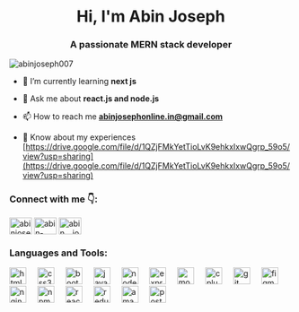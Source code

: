 <h1 align="center">Hi, I'm Abin Joseph</h1>
<h3 align="center">A passionate MERN stack developer</h3>

<p align="left"> <img src="https://komarev.com/ghpvc/?username=abinjoseph007&label=Profile%20views&color=0e75b6&style=flat" alt="abinjoseph007" /> </p>


- 🌱 I’m currently learning **next js**

- 💬 Ask me about **react.js and node.js**

- 📫 How to reach me **abinjosephonline.in@gmail.com**

- 📄 Know about my experiences [https://drive.google.com/file/d/1QZjFMkYetTioLvK9ehkxIxwQgrp_59o5/view?usp=sharing](https://drive.google.com/file/d/1QZjFMkYetTioLvK9ehkxIxwQgrp_59o5/view?usp=sharing)

<h3 align="left">Connect with me 👇:</h3>
<p align="left">
<a href="https://codepen.io/abinjoseph007" target="blank"><img align="center" src="https://raw.githubusercontent.com/rahuldkjain/github-profile-readme-generator/master/src/images/icons/Social/codepen.svg" alt="abinjoseph007" height="30" width="40" /></a>
<a href="https://linkedin.com/in/abin-joseph-285969284" target="blank"><img align="center" src="https://raw.githubusercontent.com/rahuldkjain/github-profile-readme-generator/master/src/images/icons/Social/linked-in-alt.svg" alt="abin-joseph-285969284" height="30" width="40" /></a>
  <a href="https://instagram.com/abin__joseph_" target="blank"><img align="center" src="https://raw.githubusercontent.com/rahuldkjain/github-profile-readme-generator/master/src/images/icons/Social/instagram.svg" alt="abin__joseph_" height="30" width="40" /></a>
</p>

</p>

<h3 align="left">Languages and Tools:</h3>
<div align="left">
  <img src="https://cdn.jsdelivr.net/gh/devicons/devicon/icons/html5/html5-original.svg" height="30" alt="html5 logo"  />
  <img width="12" />
  <img src="https://cdn.jsdelivr.net/gh/devicons/devicon/icons/css3/css3-original.svg" height="30" alt="css3 logo"  />
  <img width="12" />
  <img src="https://cdn.simpleicons.org/bootstrap/7952B3" height="30" alt="bootstrap logo"  />
  <img width="12" />
  <img src="https://cdn.jsdelivr.net/gh/devicons/devicon/icons/javascript/javascript-original.svg" height="30" alt="javascript logo"  />
  <img width="12" />
  <img src="https://cdn.simpleicons.org/nodedotjs/339933" height="30" alt="nodejs logo"  />
  <img width="12" />
  <img src="https://skillicons.dev/icons?i=express" height="30" alt="express logo"  />
  <img width="12" />
  <img src="https://skillicons.dev/icons?i=mongodb" height="30" alt="mongodb logo"  />
  <img width="12" />
  <img src="https://cdn.jsdelivr.net/gh/devicons/devicon/icons/cplusplus/cplusplus-original.svg" height="30" alt="cplusplus logo"  />
  <img width="12" />
  <img src="https://cdn.simpleicons.org/git/F05032" height="30" alt="git logo"  />
  <img width="12" />
  <img src="https://cdn.jsdelivr.net/gh/devicons/devicon/icons/figma/figma-original.svg" height="30" alt="figma logo"  />
  <img width="12" />
  <img src="https://cdn.jsdelivr.net/gh/devicons/devicon/icons/nginx/nginx-original.svg" height="30" alt="nginx logo"  />
  <img width="12" />
  <img src="https://cdn.jsdelivr.net/gh/devicons/devicon/icons/npm/npm-original-wordmark.svg" height="30" alt="npm logo"  />
  <img width="12" />
  <img src="https://cdn.jsdelivr.net/gh/devicons/devicon/icons/react/react-original.svg" height="30" alt="react logo"  />
  <img width="12" />
  <img src="https://skillicons.dev/icons?i=redux" height="30" alt="redux logo"  />
  <img width="12" />
  <img src="https://skillicons.dev/icons?i=aws" height="30" alt="amazonwebservices logo"  />
  <img width="12" />
  <img src="https://skillicons.dev/icons?i=postman" height="30" alt="postman logo"  />
</div>



